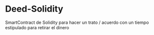 # Deed-Solidity
SmartContract de Solidity para hacer un trato / acuerdo con un tiempo estipulado para retirar el dinero
